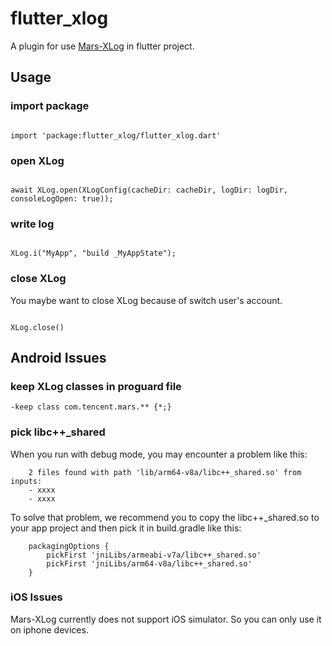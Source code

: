 # flutter_xlog

A plugin for use [Mars-XLog](https://github.com/Tencent/mars) in flutter project.

## Usage

### import package
```

import 'package:flutter_xlog/flutter_xlog.dart'

```
### open XLog
```

await XLog.open(XLogConfig(cacheDir: cacheDir, logDir: logDir, consoleLogOpen: true));

```
### write log
```

XLog.i("MyApp", "build _MyAppState");

```

### close XLog
You maybe want to close XLog because of switch user's account.
```

XLog.close()

```

## Android Issues

### keep XLog classes in proguard file
```
-keep class com.tencent.mars.** {*;}
```

### pick libc++_shared
When you run with debug mode, you may encounter a problem like this:
```
    2 files found with path 'lib/arm64-v8a/libc++_shared.so' from inputs:
    - xxxx
    - xxxx
```
To solve that problem, we recommend you to copy the libc++_shared.so to your app project and then pick it in build.gradle like this:
```
    packagingOptions {
        pickFirst 'jniLibs/armeabi-v7a/libc++_shared.so'
        pickFirst 'jniLibs/arm64-v8a/libc++_shared.so'
    }
```

### iOS Issues

Mars-XLog currently does not support iOS simulator. So you can only use it on iphone devices.

